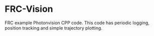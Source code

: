 # FRC-Vision
FRC example Photonvision CPP code. This code has periodic logging, position tracking and simple trajectory plotting. 
